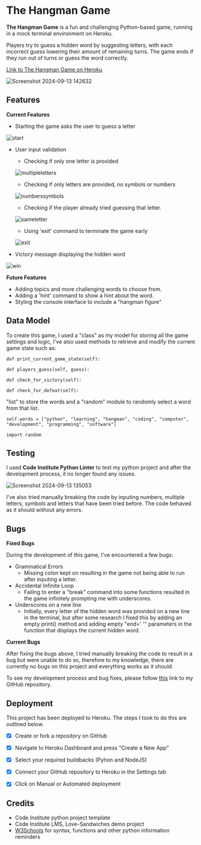 
# The Hangman Game


**The Hangman Game** is a fun and challenging Python-based game, running in a mock terminal environment on Heroku.

Players try to guess a hidden word by suggesting letters, with each incorrect guess lowering their amount of remaining turns. The game ends if they run out of turns or guess the word correctly.

[Link to The Hangman Game on Heroku](https://hangman-game-1-383bcb76f027.herokuapp.com/)

![Screenshot 2024-09-13 142632](https://github.com/user-attachments/assets/d09a8669-7a5c-496f-b542-85698c779749)
## Features

**Current Features**
- Starting the game asks the user to guess a letter

![start](https://github.com/user-attachments/assets/df974131-67ba-409a-bc5c-24074aa3a031)
- User input validation 

    - Checking if only one letter is provided 

    ![multipleletters](https://github.com/user-attachments/assets/540f7444-8c86-41a8-bea8-46b9d805026a)
    - Checking if only letters are provided, no symbols or numbers

    ![numberssymbols](https://github.com/user-attachments/assets/6baab224-7015-423c-a477-106bae4715ff)
    - Checking if the player already tried guessing that letter.

    ![sameletter](https://github.com/user-attachments/assets/a2294934-59ac-4366-8411-21264e321287)
    - Using 'exit' command to terminate the game early

    ![exit](https://github.com/user-attachments/assets/7fbd608f-8bd6-4a4e-a84b-e601c67f46f9)
- Victory message displaying the hidden word

![win](https://github.com/user-attachments/assets/76ec4fec-30df-4c50-8346-1bafdfba1ee1)

**Future Features**

- Adding topics and more challenging words to choose from.
- Adding a 'hint' command to show a hint about the word.
- Styling the console interface to include a "hangman figure"

## Data Model

To create this game, I used a "class" as my model for storing all the game settings and logic, I've also used methods to retrieve and modify the current game state such as:

```def print_current_game_state(self):```

```def players_guess(self, guess):```

```def check_for_victory(self):```

```def check_for_defeat(self):```

 "list" to store the words and a "random" module to randomly select a word from that list. 

```self.words = ["python", "learning", "hangman", "coding", "computer", "development", "programming", "software"]```

```import random```
 



## Testing

I used **Code Institute Python Linter** to test my python project and after the development process, it no longer found any issues.

![Screenshot 2024-09-13 135053](https://github.com/user-attachments/assets/7a7d0c31-f967-42c5-9076-85f49fcb4c8c)

I've also tried manually breaking the code by inputing numbers, multiple letters, symbols and letters that have been tried before. The code behaved as it should without any errors.


## Bugs

**Fixed Bugs**

During the development of this game, I've encountered a few bugs:
- Grammatical Errors
    - Missing colon kept on resulting in the game not being able to run after inputing a letter.
- Accidental Infinite Loop
    - Failing to enter a "break" command into some functions resulted in the game infinitely prompting me with underscores.
- Underscores on a new line
    - Initially, every letter of the hidden word was provided on a new line in the terminal, but after some research I fixed this by adding an empty print() method and adding empty "end=' '" parameters in the function that displays the current hidden word.

**Current Bugs**

After fixing the bugs above, I tried manually breaking the code to result in a bug but were unable to do so, therefore to my knowledge, there are currently no bugs on this project and everything works as it should.

To see my development process and bug fixes, please follow [this](https://github.com/1nsomn1aa/Hangman/commits/main/) link to my GitHub repository.

## Deployment

This project has been deployed to Heroku. The steps I took to do this are outlined below. 

- [x]   Create or fork a repository on GitHub
- [x]   Navigate to Heroku Dashboard and press "Create a New App"
- [x]   Select your required buildbacks (Pyhon and NodeJS)
- [x]   Connect your GitHub repository to Heroku in the Settings tab
- [x]   Click on Manual or Automated deployment


## Credits

- Code Institute python project template
- Code Institute LMS, Love-Sandwiches demo project
- [W3Schools](https://www.w3schools.com/python/) for syntax, functions and other python information reminders

